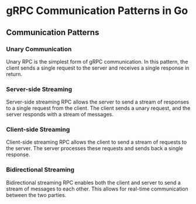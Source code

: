 # gRPC Communication Patterns in Go

## Communication Patterns

### Unary Communication

Unary RPC is the simplest form of gRPC communication. In this pattern, the client sends a single request to the server and receives a single response in return.

### Server-side Streaming

Server-side streaming RPC allows the server to send a stream of responses to a single request from the client. The client sends a unary request, and the server responds with a stream of messages.

### Client-side Streaming

Client-side streaming RPC allows the client to send a stream of requests to the server. The server processes these requests and sends back a single response.

### Bidirectional Streaming

Bidirectional streaming RPC enables both the client and server to send a stream of messages to each other. This allows for real-time communication between the two parties.
